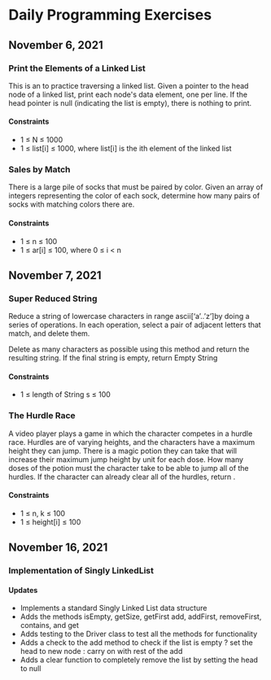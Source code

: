 # Daily Programming Exercises

## November 6, 2021

### Print the Elements of a Linked List

This is an to practice traversing a linked list. Given a pointer to the head node of a linked list, print each node's data element, one per line. If the head pointer is null (indicating the list is empty), there is nothing to print.

#### Constraints

* 1 &leq; N &leq; 1000
* 1 &leq; list[i] &leq; 1000, where list[i] is the ith element of the linked list


### Sales by Match

There is a large pile of socks that must be paired by color. Given an array of integers representing the color of each sock, determine how many pairs of socks with matching colors there are.

#### Constraints

* 1 &leq; n &leq; 100
* 1 &leq; ar[i] &leq; 100, where 0 &leq; i &lt; n

## November 7, 2021

### Super Reduced String

Reduce a string of lowercase characters in range ascii[‘a’..’z’]by doing a series of operations. In each operation, select a pair of adjacent letters that match, and delete them.

Delete as many characters as possible using this method and return the resulting string. If the final string is empty, return Empty String

#### Constraints

* 1 &leq; length of String s &leq; 100

### The Hurdle Race

A video player plays a game in which the character competes in a hurdle race. Hurdles are of varying heights, and the characters have a maximum height they can jump. There is a magic potion they can take that will increase their maximum jump height by  unit for each dose. How many doses of the potion must the character take to be able to jump all of the hurdles. If the character can already clear all of the hurdles, return .

#### Constraints

* 1 &leq; n, k &leq; 100
* 1 &leq; height[i] &leq; 100

## November 16, 2021

### Implementation of Singly LinkedList

#### Updates

- Implements a standard Singly Linked List data structure
- Adds the methods isEmpty, getSize, getFirst add, addFirst, removeFirst, contains, and get
- Adds testing to the Driver class to test all the methods for functionality
- Adds a check to the add method to check if the list is empty ? set the head to new node : carry on with rest of the add
- Adds a clear function to completely remove the list by setting the head to null